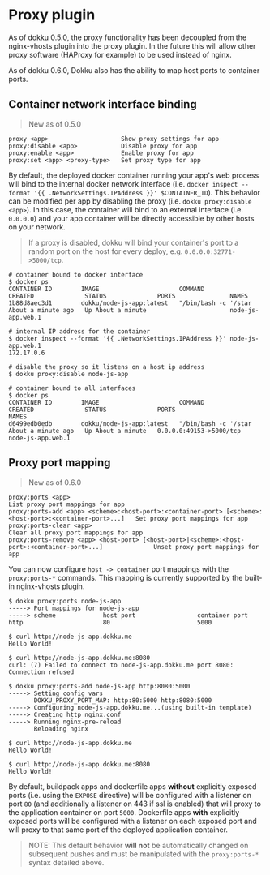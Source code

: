 # Proxy plugin

As of dokku 0.5.0, the proxy functionality has been decoupled from the nginx-vhosts plugin into the proxy plugin. In the future this will allow other proxy software (HAProxy for example) to be used instead of nginx.

As of dokku 0.6.0, Dokku also has the ability to map host ports to container ports.

## Container network interface binding

> New as of 0.5.0

```
proxy <app>                    Show proxy settings for app
proxy:disable <app>            Disable proxy for app
proxy:enable <app>             Enable proxy for app
proxy:set <app> <proxy-type>   Set proxy type for app
```

By default, the deployed docker container running your app's web process will bind to the internal docker network interface (i.e. `docker inspect --format '{{ .NetworkSettings.IPAddress }}' $CONTAINER_ID`). This behavior can be modified per app by disabling the proxy (i.e. `dokku proxy:disable <app>`). In this case, the container will bind to an external interface (i.e. `0.0.0.0`) and your app container will be directly accessible by other hosts on your network.

> If a proxy is disabled, dokku will bind your container's port to a random port on the host for every deploy, e.g. `0.0.0.0:32771->5000/tcp`.

```shell
# container bound to docker interface
$ docker ps
CONTAINER ID        IMAGE                      COMMAND                CREATED              STATUS              PORTS               NAMES
1b88d8aec3d1        dokku/node-js-app:latest   "/bin/bash -c '/star   About a minute ago   Up About a minute                       node-js-app.web.1

# internal IP address for the container
$ docker inspect --format '{{ .NetworkSettings.IPAddress }}' node-js-app.web.1
172.17.0.6

# disable the proxy so it listens on a host ip address
$ dokku proxy:disable node-js-app

# container bound to all interfaces
$ docker ps
CONTAINER ID        IMAGE                      COMMAND                CREATED              STATUS              PORTS                     NAMES
d6499edb0edb        dokku/node-js-app:latest   "/bin/bash -c '/star   About a minute ago   Up About a minute   0.0.0.0:49153->5000/tcp   node-js-app.web.1
```

## Proxy port mapping

> New as of 0.6.0

```
proxy:ports <app>                                                                                        List proxy port mappings for app
proxy:ports-add <app> <scheme>:<host-port>:<container-port> [<scheme>:<host-port>:<container-port>...]   Set proxy port mappings for app
proxy:ports-clear <app>                                                                                  Clear all proxy port mappings for app
proxy:ports-remove <app> <host-port> [<host-port>|<scheme>:<host-port>:<container-port>...]              Unset proxy port mappings for app
```

You can now configure `host -> container` port mappings with the `proxy:ports-*` commands. This mapping is currently supported by the built-in nginx-vhosts plugin.

```shell
$ dokku proxy:ports node-js-app
-----> Port mappings for node-js-app
-----> scheme             host port                 container port
http                      80                        5000

$ curl http://node-js-app.dokku.me
Hello World!

$ curl http://node-js-app.dokku.me:8080
curl: (7) Failed to connect to node-js-app.dokku.me port 8080: Connection refused

$ dokku proxy:ports-add node-js-app http:8080:5000
-----> Setting config vars
       DOKKU_PROXY_PORT_MAP: http:80:5000 http:8080:5000
-----> Configuring node-js-app.dokku.me...(using built-in template)
-----> Creating http nginx.conf
-----> Running nginx-pre-reload
       Reloading nginx

$ curl http://node-js-app.dokku.me
Hello World!

$ curl http://node-js-app.dokku.me:8080
Hello World!
```

By default, buildpack apps and dockerfile apps **without** explicitly exposed ports (i.e. using the `EXPOSE` directive) will be configured with a listener on port `80` (and additionally a listener on 443 if ssl is enabled) that will proxy to the application container on port `5000`. Dockerfile apps **with** explicitly exposed ports will be configured with a listener on each exposed port and will proxy to that same port of the deployed application container.

> NOTE: This default behavior **will not** be automatically changed on subsequent pushes and must be manipulated with the `proxy:ports-*` syntax detailed above.

